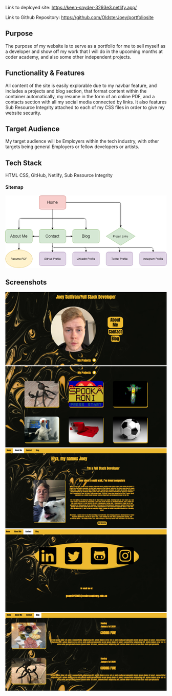 Link to deployed site: https://keen-snyder-3293e3.netlify.app/ 

Link to Github Repository: https://github.com/OldsterJoey/portfoliosite

## Purpose
The purpose of my website is to serve as a portfolio for me to sell myself as a developer and show off my work that I will do in the upcoming months at coder academy, and also some other independent projects.

## Functionality & Features
All content of the site is easily explorable due to my navbar feature, and includes a projects and blog section, that format content within the container automatically, my resume in the form of an online PDF, and a contacts section with all my social media connected by links. It also features Sub Resource Integrity attached to each of my CSS files in order to give my website security.

## Target Audience
My target audience will be Employers within the tech industry, with other targets being general Employers or fellow developers or artists.

## Tech Stack

HTML
CSS, GitHub, Netlify, Sub Resource Integrity

#### Sitemap
![Img of sitemap](docs/sitemap.png)

## Screenshots
![Screenshot](docs/indexscreen.png)
![Screenshot](docs/projectsscreen.png)
![Screenshot](docs/aboutmescreen.png)
![Screenshot](docs/contactscreen.png)
![Screenshot](docs/blogscreen.png)
